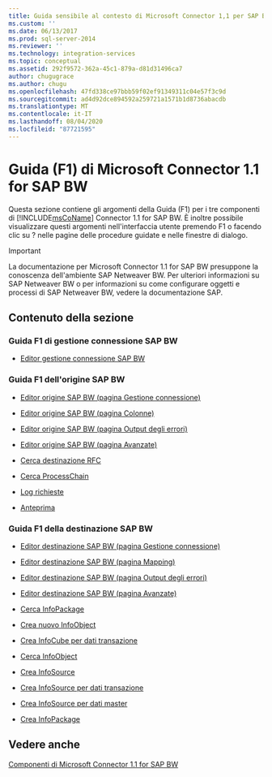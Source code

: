 ```yaml
---
title: Guida sensibile al contesto di Microsoft Connector 1,1 per SAP BW | Microsoft Docs
ms.custom: ''
ms.date: 06/13/2017
ms.prod: sql-server-2014
ms.reviewer: ''
ms.technology: integration-services
ms.topic: conceptual
ms.assetid: 292f9572-362a-45c1-879a-d81d31496ca7
author: chugugrace
ms.author: chugu
ms.openlocfilehash: 47fd338ce97bbb59f02ef91349311c04e57f3c9d
ms.sourcegitcommit: ad4d92dce894592a259721a1571b1d8736abacdb
ms.translationtype: MT
ms.contentlocale: it-IT
ms.lasthandoff: 08/04/2020
ms.locfileid: "87721595"
---
```

# <a name="microsoft-connector-11-for-sap-bw-f1-help"></a>Guida (F1) di Microsoft Connector 1.1 for SAP BW
  Questa sezione contiene gli argomenti della Guida (F1) per i tre componenti di [!INCLUDE[msCoName](../includes/msconame-md.md)] Connector 1.1 for SAP BW. È inoltre possibile visualizzare questi argomenti nell'interfaccia utente premendo F1 o facendo clic su ? nelle pagine delle procedure guidate e nelle finestre di dialogo.  
  
> [!IMPORTANT]  
>  La documentazione per Microsoft Connector 1.1 for SAP BW presuppone la conoscenza dell'ambiente SAP Netweaver BW. Per ulteriori informazioni su SAP Netweaver BW o per informazioni su come configurare oggetti e processi di SAP Netweaver BW, vedere la documentazione SAP.  
  
## <a name="in-this-section"></a>Contenuto della sezione  
  
### <a name="sap-bw-connection-manager-f1-help"></a>Guida F1 di gestione connessione SAP BW  
  
-   [Editor gestione connessione SAP BW](sap-bw-connection-manager-editor.md)  
  
### <a name="sap-bw-source-f1-help"></a>Guida F1 dell'origine SAP BW  
  
-   [Editor origine SAP BW &#40;pagina Gestione connessione&#41;](data-flow/sap-bw-source-editor-connection-manager-page.md)  
  
-   [Editor origine SAP BW &#40;pagina Colonne&#41;](data-flow/sap-bw-source-editor-columns-page.md)  
  
-   [Editor origine SAP BW &#40;pagina Output degli errori&#41;](data-flow/sap-bw-source-editor-error-output-page.md)  
  
-   [Editor origine SAP BW &#40;pagina Avanzate&#41;](data-flow/sap-bw-source-editor-advanced-page.md)  
  
-   [Cerca destinazione RFC](data-flow/look-up-rfc-destination.md)  
  
-   [Cerca ProcessChain](data-flow/look-up-process-chain.md)  
  
-   [Log richieste](data-flow/request-log.md)  
  
-   [Anteprima](data-flow/preview.md)  
  
### <a name="sap-bw-destination-f1-help"></a>Guida F1 della destinazione SAP BW  
  
-   [Editor destinazione SAP BW &#40;pagina Gestione connessione&#41;](data-flow/sap-bw-destination-editor-connection-manager-page.md)  
  
-   [Editor destinazione SAP BW &#40;pagina Mapping&#41;](data-flow/sap-bw-destination-editor-mappings-page.md)  
  
-   [Editor destinazione SAP BW &#40;pagina Output degli errori&#41;](data-flow/sap-bw-destination-editor-error-output-page.md)  
  
-   [Editor destinazione SAP BW &#40;pagina Avanzate&#41;](data-flow/sap-bw-destination-editor-advanced-page.md)  
  
-   [Cerca InfoPackage](data-flow/look-up-infopackage.md)  
  
-   [Crea nuovo InfoObject](data-flow/create-new-infoobject.md)  
  
-   [Crea InfoCube per dati transazione](data-flow/create-infocube-for-transaction-data.md)  
  
-   [Cerca InfoObject](data-flow/look-up-infoobject.md)  
  
-   [Crea InfoSource](data-flow/create-infosource.md)  
  
-   [Crea InfoSource per dati transazione](data-flow/create-infosource-for-transaction-data.md)  
  
-   [Crea InfoSource per dati master](data-flow/create-infosource-for-master-data.md)  
  
-   [Crea InfoPackage](data-flow/create-infopackage.md)  
  
## <a name="see-also"></a>Vedere anche  
 [Componenti di Microsoft Connector 1.1 for SAP BW](microsoft-connector-for-sap-bw-components.md)  
  
  
